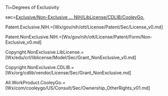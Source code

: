 Ti=Degrees of Exclusivity

sec=<a href="index.php?action=source&file=GH/FutureCommerce/ULOM/Bryan/Sec/Grant_Exclusivity_v0.md">Exclusive/Non-Exclusive ... NIH/LibLicense/CDLIB/CooleyGo.</a>

Patent.Exclusive.NIH.=[Wx/gov/nih/ott/License/Patent/Sec/License_v0.md]

Patent.NonExclusive.NIH.=[Wx/gov/nih/ott/License/Patent/Form/Non-Exclusive_v0.md]

Copyright.NonExclusive.LibLicense.=[Wx/edu/crl/liblicense/Model/Sec/Grant_NonExclusive_v0.md]

Copyright.NonExclusive.CDLIB.=[Wx/org/cdlib/vendor/License/Sec/Grant_NonExclusive.md]

All.WorkProduct.CooleyGo.=[Wx/com/cooleygo/US/Consult/Sec/Ownership_OtherRights_v01.md]